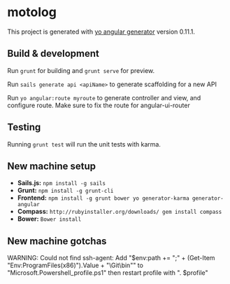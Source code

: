 # motolog

This project is generated with [yo angular generator](https://github.com/yeoman/generator-angular)
version 0.11.1.

## Build & development

Run `grunt` for building and `grunt serve` for preview.

Run `sails generate api <apiName>` to generate scaffolding for a new API

Run `yo angular:route myroute` to generate controller and view, and configure route. Make sure to fix the route for angular-ui-router

## Testing

Running `grunt test` will run the unit tests with karma.

## New machine setup

* **Sails.js:** `npm install -g sails`
* **Grunt:** `npm install -g grunt-cli`
* **Frontend:** `npm install -g grunt bower yo generator-karma generator-angular`
* **Compass:** `http://rubyinstaller.org/downloads/ gem install compass`
* **Bower:** `Bower install`

## New machine gotchas

WARNING: Could not find ssh-agent: Add "$env:path += ";" + (Get-Item "Env:ProgramFiles(x86)").Value + "\Git\bin"" to "Microsoft.Powershell_profile.ps1" then restart profile with ". $profile"

